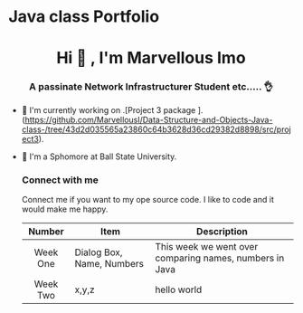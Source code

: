 # Java class Portfolio
<h1 align ="center"> Hi 🙌 , I'm Marvellous Imo</h1>
<h3 align = "center"> A passinate Network Infrastructurer Student etc..... 👌</h3>


- 🤺 I'm currently working on .[Project 3 package ].
  (https://github.com/MarvellousI/Data-Structure-and-Objects-Java-class-/tree/43d2d035565a23860c64b3628d36cd29382d8898/src/project3).
- 🏫 I'm a Sphomore at Ball State University.

  <h3 align = "left"> Connect with me </h3>
  <p align = "left"> 
  Connect me if you want to my ope source code. 
  I like to code and it would make me happy.
  </p>

  |Number   | Item  | Description|
  |:------: | ----- | -----------|
  | Week One| Dialog Box, Name, Numbers |This week we went over comparing names, numbers in Java|
  | Week Two | x,y,z |hello world|      
